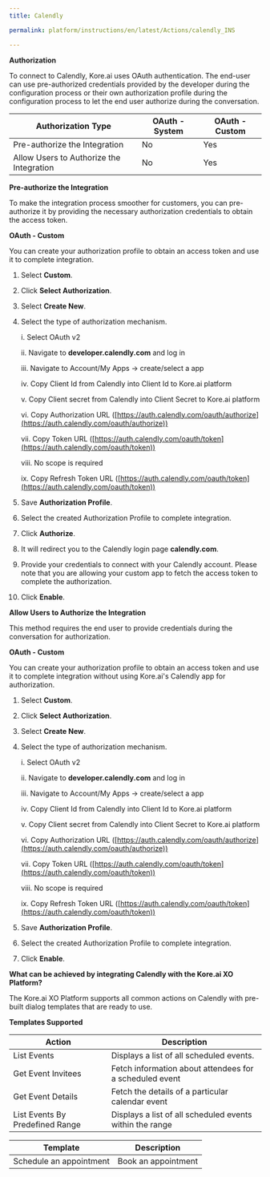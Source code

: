 ```yaml
---
title: Calendly

permalink: platform/instructions/en/latest/Actions/calendly_INS

---
```


<base target="_blank">




**Authorization**
 
To connect to Calendly, Kore.ai uses OAuth authentication. The end-user can use pre-authorized credentials provided by the developer during the configuration process or their own authorization profile during the configuration process to let the end user authorize during the conversation.
 
 
 |Authorization Type                      | OAuth - System | OAuth - Custom |
 |----------------------------------------|----------------|----------------|
 |Pre-authorize the Integration           |       No       |       Yes      |
 |Allow Users to Authorize the Integration|       No       |       Yes      |



**Pre-authorize the Integration**
 
 To make the integration process smoother for customers, you can pre-authorize it by providing the necessary authorization credentials to obtain the access token.

 
 
**OAuth - Custom**
 
 You can create your authorization profile to obtain an access token and use it to complete integration.
1. Select **Custom**.
 
2. Click **Select Authorization**.
 
3. Select **Create New**.
 
4. Select the type of authorization mechanism. 
 
    i.  Select OAuth v2
 
   ii.  Navigate to **developer.calendly.com** and log in 
 
   iii.  Navigate to Account/My Apps → create/select a app
 
   iv.  Copy Client Id from Calendly into Client Id to Kore.ai platform
 
    v.  Copy Client secret from Calendly into Client Secret to Kore.ai platform
 
    vi.  Copy Authorization URL ([https://auth.calendly.com/oauth/authorize](https://auth.calendly.com/oauth/authorize))
 
   vii. Copy Token URL ([https://auth.calendly.com/oauth/token](https://auth.calendly.com/oauth/token))

   viii. No scope is required
 
    ix. Copy Refresh Token URL ([https://auth.calendly.com/oauth/token](https://auth.calendly.com/oauth/token))
 
5. Save **Authorization Profile**.
 
6. Select the created Authorization Profile to complete integration.
 
7. Click **Authorize**.
 
8. It will redirect you to the Calendly login page **calendly.com**. 
 
9. Provide your credentials to connect with your Calendly account. 
   Please note that you are allowing your custom app to fetch the access token to complete the authorization.
 
10. Click **Enable**.
 
 
**Allow Users to Authorize the Integration**
 
This method requires the end user to provide credentials during the conversation for authorization.
 

 **OAuth - Custom**
 
 You can create your authorization profile to obtain an access token and use it to complete integration without using Kore.ai's Calendly app for authorization.
 
1. Select **Custom**.
 
2. Click **Select Authorization**.
 
3. Select **Create New**.
 
4. Select the type of authorization mechanism. 
 
    i.  Select OAuth v2
 
   ii.  Navigate to **developer.calendly.com** and log in 
 
   iii.  Navigate to Account/My Apps → create/select a app
 
   iv.  Copy Client Id from Calendly into Client Id to Kore.ai platform
 
    v.  Copy Client secret from Calendly into Client Secret to Kore.ai platform
 
   vi.  Copy Authorization URL ([https://auth.calendly.com/oauth/authorize](https://auth.calendly.com/oauth/authorize))
 
   vii. Copy Token URL ([https://auth.calendly.com/oauth/token](https://auth.calendly.com/oauth/token))

   viii. No scope is required
 
    ix. Copy Refresh Token URL ([https://auth.calendly.com/oauth/token](https://auth.calendly.com/oauth/token))
 
5. Save **Authorization Profile**.
 
6. Select the created Authorization Profile to complete integration.
 
7. Click **Enable**.


**What can be achieved by integrating Calendly with the Kore.ai XO Platform?**
 
The Kore.ai XO Platform supports all common actions on Calendly with pre-built dialog templates that are ready to use. 
 
**Templates Supported**

| Action           | Description            |
|------------------|------------------------|
|List Events|Displays a list of all scheduled events.|
|Get Event Invitees |Fetch information about attendees for a scheduled event|
|Get Event Details         |Fetch the details of a particular calendar event|
|List Events By Predefined Range    |Displays a list of all scheduled events within the range|

| Template             | Description            |
|---------------------|------------------------|
|Schedule an appointment            | Book an appointment|
